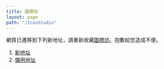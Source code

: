 ```yaml
---
title: 圖標坊
layout: page
path: "/IconStudio"
---
```

網頁已遷移到下列新地址，請重新收藏<a href="https://icon.samemoment.com/" target="_blank">圖標坊</a>。抱歉給您造成不便。
1. <a href="https://icon.samemoment.com/" target="_blank">新地址</a>
2. <a href="https://lilac.gitlab.io/IconStudio" target="_blank">備用地址</a>

